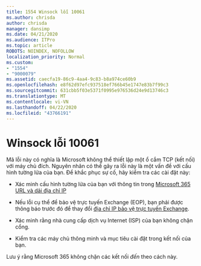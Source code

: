 ```yaml
---
title: 1554 Winsock lỗi 10061
ms.author: chrisda
author: chrisda
manager: dansimp
ms.date: 04/21/2020
ms.audience: ITPro
ms.topic: article
ROBOTS: NOINDEX, NOFOLLOW
localization_priority: Normal
ms.custom:
- "1554"
- "9000079"
ms.assetid: caecfa19-86c9-4aa4-9c83-b8a974ce60b9
ms.openlocfilehash: e8f62d97efc937518ef766b45e1747e83b7f99c3
ms.sourcegitcommit: 631cbb5f03e5371f0995e976536d24e9d13746c3
ms.translationtype: MT
ms.contentlocale: vi-VN
ms.lasthandoff: 04/22/2020
ms.locfileid: "43766191"
---
```

# <a name="winsock-error-10061"></a>Winsock lỗi 10061

Mã lỗi này có nghĩa là Microsoft không thể thiết lập một ổ cắm TCP (kết nối) với máy chủ đích. Nguyên nhân có thể gây ra lỗi này là một vấn đề với cấu hình tường lửa của bạn. Để khắc phục sự cố, hãy kiểm tra các cài đặt này:

- Xác minh cấu hình tường lửa của bạn với thông tin trong [Microsoft 365 URL và dải địa chỉ IP](https://docs.microsoft.com/office365/enterprise/urls-and-ip-address-ranges)

- Nếu lỗi cụ thể để bảo vệ trực tuyến Exchange (EOP), bạn phải được thông báo trước đó để thay đổi [địa chỉ IP bảo vệ trực tuyến Exchange](https://docs.microsoft.com/office365/SecurityCompliance/eop/exchange-online-protection-ip-addresses).

- Xác minh rằng nhà cung cấp dịch vụ Internet (ISP) của bạn không chặn cổng.

- Kiểm tra các máy chủ thông minh và mục tiêu cài đặt trong kết nối của bạn.

Lưu ý rằng Microsoft 365 không chặn các kết nối *đến* theo cách này.
